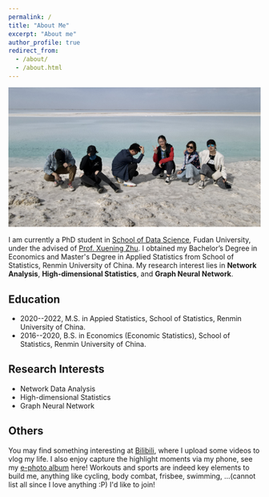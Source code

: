 ```yaml
---
permalink: /
title: "About Me"
excerpt: "About me"
author_profile: true
redirect_from: 
  - /about/
  - /about.html
---
```


![](../images/profile.jpg)

I am currently a PhD student in [School of Data Science](https://sds.fudan.edu.cn/), Fudan University, under the advised of [Prof. Xuening Zhu](https://xueningzhu.github.io/). I obtained my Bachelor’s Degree in Economics and Master's Degree in Applied Statistics from School of Statistics, Renmin University of China. My research interest lies in **Network Analysis**, **High-dimensional Statistics**, and **Graph Neural Network**.


## Education 

- 2020--2022, M.S. in Appied Statistics, School of Statistics, Renmin University of China.
- 2016--2020, B.S. in Economics (Economic Statistics), School of Statistics, Renmin University of China.

## Research Interests

- Network Data Analysis
- High-dimensional Statistics
- Graph Neural Network

## Others

You may find something interesting at [Bilibili](https://space.bilibili.com/66081758), where I upload some videos to vlog my life. I also enjoy capture the highlight moments via my phone, see my [e-photo album](https://www.flickr.com/photos/199162429@N08/) here! Workouts and sports are indeed key elements to build me, anything like cycling, body combat, frisbee, swimming, ...(cannot list all since I love anything :P) I'd like to join!